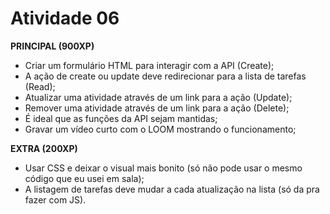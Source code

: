 # Atividade 06

**PRINCIPAL (900XP)**
- Criar um formulário HTML para interagir com a API (Create);
- A ação de create ou update deve redirecionar para a lista de tarefas (Read);
- Atualizar uma atividade através de um link para a ação (Update);
- Remover uma atividade através de um link para a ação (Delete);
- É ideal que as funções da API sejam mantidas;
- Gravar um vídeo curto com o LOOM mostrando o funcionamento;

**EXTRA (200XP)**
- Usar CSS e deixar o visual mais bonito (só não pode usar o mesmo código que eu usei em sala);
- A listagem de tarefas deve mudar a cada atualização na lista (só da pra fazer com JS).